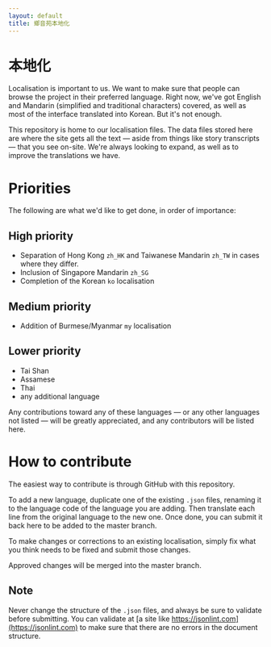 ```yaml
---
layout: default
title: 鄉音苑本地化
---
```


# 本地化

Localisation is important to us. We want to make sure that people can browse the project in their preferred language. Right now, we've got English and Mandarin (simplified and traditional characters) covered, as well as most of the interface translated into Korean. But it's not enough.

This repository is home to our localisation files. The data files stored here are where the site gets all the text — aside from things like story transcripts — that you see on-site. We're always looking to expand, as well as to improve the translations we have.

# Priorities

The following are what we'd like to get done, in order of importance:

## High priority

- Separation of Hong Kong `zh_HK` and Taiwanese Mandarin `zh_TW` in cases where they differ.
- Inclusion of Singapore Mandarin `zh_SG`
- Completion of the Korean `ko` localisation

## Medium priority

- Addition of Burmese/Myanmar `my` localisation

## Lower priority

- Tai Shan
- Assamese
- Thai
- any additional language

Any contributions toward any of these languages — or any other languages not listed — will be greatly appreciated, and any contributors will be listed here.

# How to contribute

The easiest way to contribute is through GitHub with this repository.

To add a new language, duplicate one of the existing `.json` files, renaming it to the language code of the language you are adding. Then translate each line from the original language to the new one. Once done, you can submit it back here to be added to the master branch.

To make changes or corrections to an existing localisation, simply fix what you think needs to be fixed and submit those changes.

Approved changes will be merged into the master branch.

## Note

Never change the structure of the `.json` files, and always be sure to validate before submitting. You can validate at [a site like https://jsonlint.com](https://jsonlint.com) to make sure that there are no errors in the document structure.
